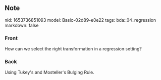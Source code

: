 ## Note
nid: 1653736851093
model: Basic-02d89-e0e22
tags: bda::04_regression
markdown: false

### Front
How can we select the right transformation in a regression setting?

### Back
Using Tukey's and Mosteller's Bulging Rule.
